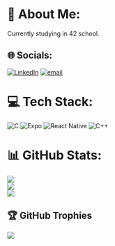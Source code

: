 # 💫 About Me:
Currently studying in 42 school.


## 🌐 Socials:
[![LinkedIn](https://img.shields.io/badge/LinkedIn-%230077B5.svg?logo=linkedin&logoColor=white)](https://linkedin.com/in/tao-malbeck) [![email](https://img.shields.io/badge/Email-D14836?logo=gmail&logoColor=white)](mailto:malbecktao@gmail.com) 

# 💻 Tech Stack:
![C](https://img.shields.io/badge/c-%2300599C.svg?style=for-the-badge&logo=c&logoColor=white) ![Expo](https://img.shields.io/badge/expo-1C1E24?style=for-the-badge&logo=expo&logoColor=#D04A37) ![React Native](https://img.shields.io/badge/react_native-%2320232a.svg?style=for-the-badge&logo=react&logoColor=%2361DAFB)
![C++](https://img.shields.io/badge/C++-00599C?style=for-the-badge&logo=c%2b%2b&logoColor=white)
# 📊 GitHub Stats:
![](https://github-readme-stats.vercel.app/api?username=Taki-do&theme=dark&hide_border=false&include_all_commits=false&count_private=true)<br/>
![](https://github-readme-streak-stats.herokuapp.com/?user=Taki-do&theme=dark&hide_border=false)<br/>
![](https://github-readme-stats.vercel.app/api/top-langs/?username=Taki-do&theme=dark&hide_border=false&include_all_commits=false&count_private=true&layout=compact)

## 🏆 GitHub Trophies
![](https://github-profile-trophy.vercel.app/?username=Taki-do&theme=radical&no-frame=false&no-bg=false&margin-w=4)
